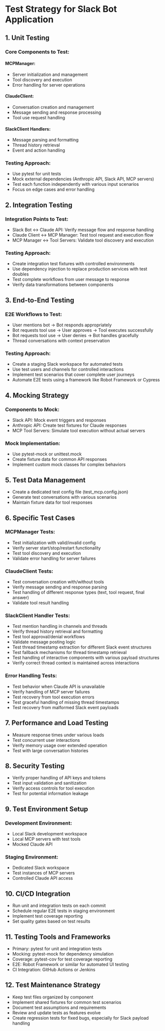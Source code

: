 # Test Strategy for Slack Bot Application

## 1. Unit Testing

### Core Components to Test:

#### MCPManager:
- Server initialization and management
- Tool discovery and execution
- Error handling for server operations

#### ClaudeClient:
- Conversation creation and management
- Message sending and response processing
- Tool use request handling

#### SlackClient Handlers:
- Message parsing and formatting
- Thread history retrieval
- Event and action handling

### Testing Approach:
- Use pytest for unit tests
- Mock external dependencies (Anthropic API, Slack API, MCP servers)
- Test each function independently with various input scenarios
- Focus on edge cases and error handling

## 2. Integration Testing

### Integration Points to Test:
- Slack Bot ↔ Claude API: Verify message flow and response handling
- Claude Client ↔ MCP Manager: Test tool request and execution flow
- MCP Manager ↔ Tool Servers: Validate tool discovery and execution

### Testing Approach:
- Create integration test fixtures with controlled environments
- Use dependency injection to replace production services with test doubles
- Test complete workflows from user message to response
- Verify data transformations between components

## 3. End-to-End Testing

### E2E Workflows to Test:
- User mentions bot → Bot responds appropriately
- Bot requests tool use → User approves → Tool executes successfully
- Bot requests tool use → User denies → Bot handles gracefully
- Thread conversations with context preservation

### Testing Approach:
- Create a staging Slack workspace for automated tests
- Use test users and channels for controlled interactions
- Implement test scenarios that cover complete user journeys
- Automate E2E tests using a framework like Robot Framework or Cypress

## 4. Mocking Strategy

### Components to Mock:
- Slack API: Mock event triggers and responses
- Anthropic API: Create test fixtures for Claude responses
- MCP Tool Servers: Simulate tool execution without actual servers

### Mock Implementation:
- Use pytest-mock or unittest.mock
- Create fixture data for common API responses
- Implement custom mock classes for complex behaviors

## 5. Test Data Management
- Create a dedicated test config file (test_mcp.config.json)
- Generate test conversations with various scenarios
- Maintain fixture data for tool responses

## 6. Specific Test Cases

### MCPManager Tests:
- Test initialization with valid/invalid config
- Verify server start/stop/restart functionality
- Test tool discovery and execution
- Validate error handling for server failures

### ClaudeClient Tests:
- Test conversation creation with/without tools
- Verify message sending and response parsing
- Test handling of different response types (text, tool request, final answer)
- Validate tool result handling

### SlackClient Handler Tests:
- Test mention handling in channels and threads
- Verify thread history retrieval and formatting
- Test tool approval/denial workflows
- Validate message posting logic
- Test thread timestamp extraction for different Slack event structures
- Test fallback mechanisms for thread timestamp retrieval
- Test handling of interactive components with various payload structures
- Verify correct thread context is maintained across interactions

### Error Handling Tests:
- Test behavior when Claude API is unavailable
- Verify handling of MCP server failures
- Test recovery from tool execution errors
- Test graceful handling of missing thread timestamps
- Test recovery from malformed Slack event payloads

## 7. Performance and Load Testing
- Measure response times under various loads
- Test concurrent user interactions
- Verify memory usage over extended operation
- Test with large conversation histories

## 8. Security Testing
- Verify proper handling of API keys and tokens
- Test input validation and sanitization
- Verify access controls for tool execution
- Test for potential information leakage

## 9. Test Environment Setup

### Development Environment:
- Local Slack development workspace
- Local MCP servers with test tools
- Mocked Claude API

### Staging Environment:
- Dedicated Slack workspace
- Test instances of MCP servers
- Controlled Claude API access

## 10. CI/CD Integration
- Run unit and integration tests on each commit
- Schedule regular E2E tests in staging environment
- Implement test coverage reporting
- Set quality gates based on test results

## 11. Testing Tools and Frameworks
- Primary: pytest for unit and integration tests
- Mocking: pytest-mock for dependency simulation
- Coverage: pytest-cov for test coverage reporting
- E2E: Robot Framework or similar for automated UI testing
- CI Integration: GitHub Actions or Jenkins

## 12. Test Maintenance Strategy
- Keep test files organized by component
- Implement shared fixtures for common test scenarios
- Document test assumptions and requirements
- Review and update tests as features evolve
- Create regression tests for fixed bugs, especially for Slack payload handling
